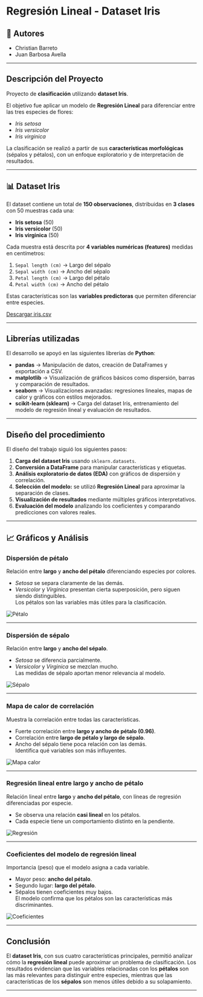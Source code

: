 # Regresión Lineal - Dataset Iris

## 👥 Autores
- Christian Barreto  
- Juan Barbosa Avella  

---

## Descripción del Proyecto
Proyecto de **clasificación** utilizando **dataset Iris**. 

El objetivo fue aplicar un modelo de **Regresión Lineal** para diferenciar entre las tres especies de flores:  
- *Iris setosa*  
- *Iris versicolor*  
- *Iris virginica*  

La clasificación se realizó a partir de sus **características morfológicas** (sépalos y pétalos), con un enfoque exploratorio y de interpretación de resultados.

---

## 📊 Dataset Iris
El dataset contiene un total de **150 observaciones**, distribuidas en **3 clases** con 50 muestras cada una:

- **Iris setosa** (50)  
- **Iris versicolor** (50)  
- **Iris virginica** (50)  

Cada muestra está descrita por **4 variables numéricas (features)** medidas en centímetros:

1. `Sepal length (cm)` → Largo del sépalo  
2. `Sepal width (cm)` → Ancho del sépalo  
3. `Petal length (cm)` → Largo del pétalo  
4. `Petal width (cm)` → Ancho del pétalo  

Estas características son las **variables predictoras** que permiten diferenciar entre especies.

[Descargar iris.csv](data/iris.csv)

---

## Librerías utilizadas
El desarrollo se apoyó en las siguientes librerías de **Python**:

- **pandas** → Manipulación de datos, creación de DataFrames y exportación a CSV.  
- **matplotlib** → Visualización de gráficos básicos como dispersión, barras y comparación de resultados.  
- **seaborn** → Visualizaciones avanzadas: regresiones lineales, mapas de calor y gráficos con estilos mejorados.  
- **scikit-learn (sklearn)** → Carga del dataset Iris, entrenamiento del modelo de regresión lineal y evaluación de resultados.  

---

## Diseño del procedimiento
El diseño del trabajo siguió los siguientes pasos:

1. **Carga del dataset Iris** usando `sklearn.datasets`.  
2. **Conversión a DataFrame** para manipular características y etiquetas.  
3. **Análisis exploratorio de datos (EDA)** con gráficos de dispersión y correlación.  
4. **Selección del modelo:** se utilizó **Regresión Lineal** para aproximar la separación de clases.  
5. **Visualización de resultados** mediante múltiples gráficos interpretativos.  
6. **Evaluación del modelo** analizando los coeficientes y comparando predicciones con valores reales.  

---

## 📈 Gráficos y Análisis

### Dispersión de pétalo
Relación entre **largo** y **ancho del pétalo** diferenciando especies por colores.  
- *Setosa* se separa claramente de las demás.  
- *Versicolor* y *Virginica* presentan cierta superposición, pero siguen siendo distinguibles.  
  Los pétalos son las variables más útiles para la clasificación.  

![Pétalo](images/image1.png)

---

### Dispersión de sépalo
Relación entre **largo** y **ancho del sépalo**.  
- *Setosa* se diferencia parcialmente.  
- *Versicolor* y *Virginica* se mezclan mucho.  
  Las medidas de sépalo aportan menor relevancia al modelo.

![Sépalo](images/image2.png)

---

### Mapa de calor de correlación
Muestra la correlación entre todas las características.  
- Fuerte correlación entre **largo y ancho de pétalo (0.96)**.  
- Correlación entre **largo de pétalo y largo de sépalo**.  
- Ancho del sépalo tiene poca relación con las demás.  
  Identifica qué variables son más influyentes.

![Mapa calor](images/image3.png)

---

### Regresión lineal entre largo y ancho de pétalo
Relación lineal entre **largo** y **ancho del pétalo**, con líneas de regresión diferenciadas por especie.  
- Se observa una relación **casi lineal** en los pétalos.  
- Cada especie tiene un comportamiento distinto en la pendiente.

![Regresión](images/image4.png)

---

### Coeficientes del modelo de regresión lineal
Importancia (peso) que el modelo asigna a cada variable.  
- Mayor peso: **ancho del pétalo**.  
- Segundo lugar: **largo del pétalo**.  
- Sépalos tienen coeficientes muy bajos.  
  El modelo confirma que los pétalos son las características más discriminantes.  

![Coeficientes](images/image5.png)

---

## Conclusión
El **dataset Iris**, con sus cuatro características principales, permitió analizar cómo la **regresión lineal** puede aproximar un problema de clasificación. Los resultados evidencian que las variables relacionadas con los **pétalos** son las más relevantes para distinguir entre especies, mientras que las características de los **sépalos** son menos útiles debido a su solapamiento.  

---
